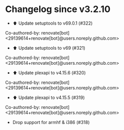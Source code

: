 # Changelog since v3.2.10
- ⬆️ Update setuptools to v69.0.1 (#322)

Co-authored-by: renovate[bot] <29139614+renovate[bot]@users.noreply.github.com> 
- ⬆️ Update setuptools to v69 (#321)

Co-authored-by: renovate[bot] <29139614+renovate[bot]@users.noreply.github.com> 
- ⬆️ Update plexapi to v4.15.6 (#320)

Co-authored-by: renovate[bot] <29139614+renovate[bot]@users.noreply.github.com> 
- ⬆️ Update plexapi to v4.15.5 (#319)

Co-authored-by: renovate[bot] <29139614+renovate[bot]@users.noreply.github.com> 
- Drop support for armhf & i386 (#318) 
